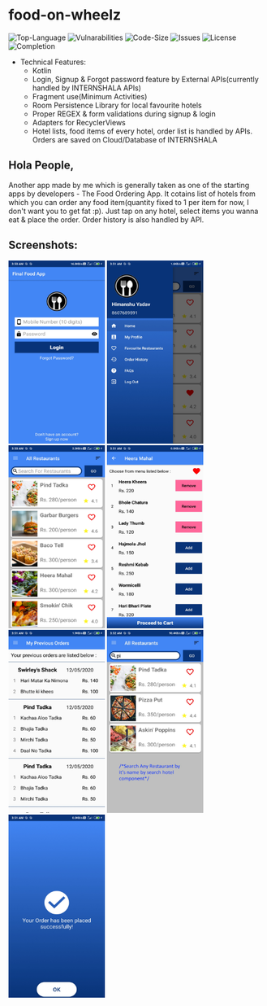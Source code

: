 # food-on-wheelz

![Top-Language](https://img.shields.io/github/languages/top/himanshu-1608/food-on-wheelz)
![Vulnarabilities](https://img.shields.io/snyk/vulnerabilities/github/himanshu-1608/food-on-wheelz)
![Code-Size](https://img.shields.io/github/languages/code-size/himanshu-1608/food-on-wheelz?color=green)
![Issues](https://img.shields.io/bitbucket/issues-raw/himanshu-1608/food-on-wheelz)
![License](https://img.shields.io/github/license/himanshu-1608/food-on-wheelz?color=purple)
![Completion](https://img.shields.io/badge/Project%20Completion-~100%25-blue)

- Technical Features:
  - Kotlin
  - Login, Signup & Forgot password feature by External APIs(currently handled by INTERNSHALA APIs)
  - Fragment use(Minimum Activities)
  - Room Persistence Library for local favourite hotels
  - Proper REGEX & form validations during signup & login
  - Adapters for RecyclerViews
  - Hotel lists, food items of every hotel, order list is handled by APIs. Orders are saved on Cloud/Database of INTERNSHALA
  
## Hola People,
Another app made by me which is generally taken as one of the starting apps by developers - The Food Ordering App.
It cotains list of hotels from which you can order any food item(quantity fixed to 1 per item for now, I don't want you to get fat :p).
Just tap on any hotel, select items you wanna eat & place the order. Order history is also handled by API.

## Screenshots:
<img src="./app/Screenshots/LoginActivity.jpg" width="190px" height="360px"/> <img src="./app/Screenshots/NavDrawer.jpg" width="190px" height="360px"/> <img src="./app/Screenshots/HomeFrag.jpg" width="190px" height="360px"/>
<img src="./app/Screenshots/ItemFrag.jpg" width="190px" height="360px"/> <img src="./app/Screenshots/OrderFrag.jpg" width="190px" height="360px"/>
<img src="./app/Screenshots/SearchElement.jpg" width="190px" height="360px"/> <img src="./app/Screenshots/OrderSuccess.jpg" width="190px" height="360px"/>
